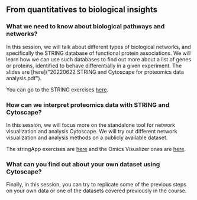 ## From quantitatives to biological insights

### What we need to know about biological pathways and networks?

In this session, we will talk about different types of biological networks, and specifically the STRING database of functional protein associations. We will learn how we can use such databases to find out more about a list of genes or proteins, identified to behave differentially in a given experiment. The slides are [here]("20220622 STRING and Cytoscape for proteomics data analysis.pdf").  

You can go to the STRING exercises [here](https://jensenlab.org/training/string/eubic/). 

### How can we interpret proteomics data with STRING and Cytoscape?

In this session, we will focus more on the standalone tool for network visualization and analysis Cytoscape. We will try out different network visualization and analysis methods on a publicly available dataset. 

The stringApp exercises are [here](https://jensenlab.org/training/stringapp/eubic/) and the Omics Visualizer ones are [here](https://jensenlab.org/training/omicsvisualizer/). 

### What can you find out about your own dataset using Cytoscape? 

Finally, in this session, you can try to replicate some of the previous steps on your own data or one of the datasets covered previously in the course. 

